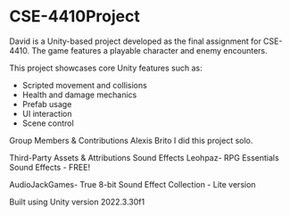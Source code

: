 # CSE-4410Project
 David is a Unity-based project developed as the final assignment for CSE-4410. The game features a playable character and enemy encounters.

This project showcases core Unity features such as:
- Scripted movement and collisions
- Health and damage mechanics
- Prefab usage
- UI interaction
- Scene control

Group Members & Contributions
Alexis Brito
I did this project solo. 

Third-Party Assets & Attributions
Sound Effects
Leohpaz- RPG Essentials Sound Effects - FREE!

AudioJackGames- True 8-bit Sound Effect Collection - Lite version


Built using Unity version 2022.3.30f1

